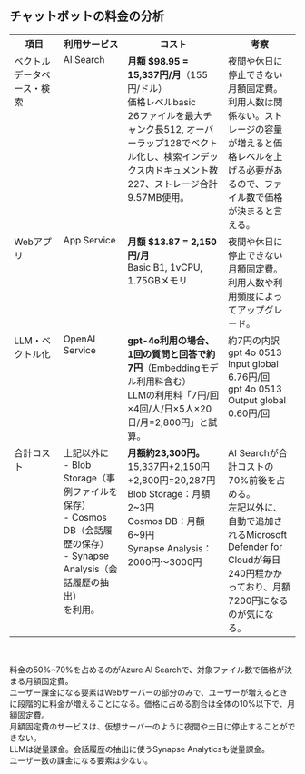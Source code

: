 ## チャットボットの料金の分析

<table border="0">
  <tr>
    <th width="180">項目</th>
    <th width="250">利用サービス</th>
    <th width="450">コスト</th>
    <th width="300">考察</th>
  </tr>
  <tr>
    <td valign="top">ベクトルデータベース・検索</td>
    <td valign="top">AI Search</td>
    <td valign="top"><b>月額 $98.95 = 15,337円/月</b>（155円/ドル）<br>価格レベルbasic<br>26ファイルを最大チャンク長512, オーバーラップ128でベクトル化し、検索インデックス内ドキュメント数227、ストレージ合計9.57MB使用。</td>
    <td valign="top">夜間や休日に停止できない月額固定費。<br>利用人数は関係ない。ストレージの容量が増えると価格レベルを上げる必要があるので、ファイル数で価格が決まると言える。</td>
  </tr>
  <tr>
    <td valign="top">Webアプリ</td>
    <td valign="top">App Service</td>
    <td valign="top"><b>月額 $13.87 = 2,150円/月</b><br>Basic B1, 1vCPU, 1.75GBメモリ</td>
    <td valign="top">夜間や休日に停止できない月額固定費。利用人数や利用頻度によってアップグレード。</td>
  </tr>
  <tr>
    <td valign="top">LLM・ベクトル化</td>
    <td valign="top">OpenAI Service</td>
    <td valign="top"><b>gpt-4o利用の場合、1回の質問と回答で約7円</b>（Embeddingモデル利用料含む）<br>LLMの利用料「7円/回×4回/人/日×5人×20日/月=2,800円」と試算。<br></td>
    <td valign="top">約7円の内訳<br>gpt 4o 0513 Input global 6.76円/回<br>gpt 4o 0513 Output global	0.60円/回</td>
  </tr>
    <tr>
    <td valign="top">合計コスト</td>
    <td valign="top">上記以外に<br>- Blob Storage（事例ファイルを保存）<br>- Cosmos DB（会話履歴の保存）<br>- Synapse Analysis（会話履歴の抽出）<br>を利用。</td>
    <td valign="top"><b>月額約23,300円。</b><br>15,337円+2,150円+2,800円=20,287円<br>Blob Storage：月額2~3円<br>Cosmos DB：月額6~9円<br>Synapse Analysis：2000円〜3000円</td>
    <td valign="top">AI Searchが合計コストの70%前後を占める。<br>左記以外に、自動で追加されるMicrosoft Defender for Cloudが毎日240円程かかっており、月額7200円になるのが気になる。</td>
  </tr>
</table>

<br>

料金の50%~70%を占めるのがAzure AI Searchで、対象ファイル数で価格が決まる月額固定費。<br>
ユーザー課金になる要素はWebサーバーの部分のみで、ユーザーが増えるときに段階的に料金が増えることになる。価格に占める割合は全体の10%以下で、月額固定費。<br>
月額固定費のサービスは、仮想サーバーのように夜間や土日に停止することができない。<br>
LLMは従量課金。会話履歴の抽出に使うSynapse Analyticsも従量課金。<br>
ユーザー数の課金になる要素は少ない。<br>
